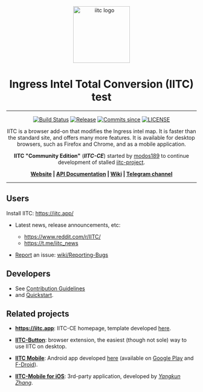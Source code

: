 <div align="center">

  <img src="https://raw.githubusercontent.com/IITC-CE/ingress-intel-total-conversion/master/assets/IITC_circle.svg" alt="iitc logo" width="150px" />

# Ingress Intel Total Conversion (IITC) test

---

<!-- [START badges] -->
[![Build Status](https://github.com/IITC-CE/ingress-intel-total-conversion/actions/workflows/build.yml/badge.svg)](https://github.com/IITC-CE/ingress-intel-total-conversion/actions/workflows/build.yml)
[![Release](https://img.shields.io/github/v/release/IITC-CE/ingress-intel-total-conversion)](https://github.com/IITC-CE/ingress-intel-total-conversion/releases)
[![Commits since](https://img.shields.io/github/commits-since/IITC-CE/ingress-intel-total-conversion/latest)](https://github.com/IITC-CE/ingress-intel-total-conversion/commits/master/)
[![LICENSE](https://img.shields.io/badge/license-ISC-blue.svg)](LICENSE)
<!-- [END badges] -->

IITC is a browser add-on that modifies the Ingress intel map.
It is faster than the standard site, and offers many more features.
It is available for desktop browsers, such as Firefox and Chrome, and as a mobile application.

**IITC "Community Edition"** (**_IITC-CE_**) started by [modos189](https://github.com/modos189) to continue development of stalled [iitc-project](https://github.com/iitc-project/ingress-intel-total-conversion).

**[Website](https://iitc.app/) | [API Documentation](https://iitc-ce.github.io/ingress-intel-total-conversion/) | [Wiki](https://github.com/IITC-CE/ingress-intel-total-conversion/wiki) | [Telegram channel](https://t.me/iitc_news)**
</div>

---

## Users

Install IITC: https://iitc.app/

- Latest news, release announcements, etc:
  - https://www.reddit.com/r/IITC/
  - https://t.me/iitc_news

- [Report](https://github.com/IITC-CE/ingress-intel-total-conversion/issues/new) an issue: [wiki/Reporting-Bugs](https://github.com/IITC-CE/ingress-intel-total-conversion/wiki/Reporting-Bugs)


## Developers

- See [Contribution Guidelines](https://github.com/IITC-CE/ingress-intel-total-conversion/wiki/Contributing-to-IITC%E2%80%90CE)
- and [Quickstart](https://github.com/IITC-CE/ingress-intel-total-conversion/wiki/HACKING).


## Related projects

- **https://iitc.app**: IITC-CE homepage, template developed [here][website-repo].

- **[IITC-Button]**: browser extension, the easiest (though not sole) way to use IITC on desktop.

- **[IITC Mobile]**: Android app developed [here](https://github.com/IITC-CE/ingress-intel-total-conversion/tree/master/mobile) (available on [Google Play](https://play.google.com/store/apps/details?id=org.exarhteam.iitc_mobile) and [F-Droid](https://f-droid.org/packages/org.exarhteam.iitc_mobile/)).

- **[IITC-Mobile for iOS]**: 3rd-party application, developed by [_Yangkun Zhang_](https://github.com/HubertZhang).

[website-repo]: https://github.com/IITC-CE/website
[IITC-Button]: https://github.com/IITC-CE/IITC-Button
[IITC Mobile]: https://github.com/IITC-CE/ingress-intel-total-conversion/wiki/IITC-Mobile-(Android-app)
[IITC-Mobile for iOS]: https://github.com/HubertZhang/IITC-Mobile
